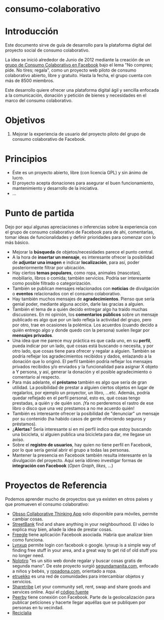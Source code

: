 consumo-colaborativo
====================
# Introducción
Este documento sirve de guía de desarrollo para la plataforma digital del proyecto social de consumo colaborativo.

La idea se inició alrededor de Junio de 2012 mediante la creación de un [grupo de Consumo Colaborativo en Facebook](https://www.facebook.com/groups/310342205721740/) bajo el lema "No compres; pide. No tires; regala", como un proyecto web piloto de consumo colaborativo abierto, libre y gratuito. Hasta la fecha, el grupo cuenta con más de 8500 miembros.

Este desarrollo quiere ofrecer una plataforma digital ágil y sencilla enfocada a la comunicación, donación y petición de bienes y necesidades en el marco del consumo colaborativo.


# Objetivos
1. Mejorar la experiencia de usuario del proyecto piloto del grupo de consumo colaborativo de Facebook.
 

# Principios
- Éste es un proyecto abierto, libre (con licencia GPL) y sin ánimo de lucro.
- El proyecto acepta donaciones para asegurar el buen funcionamiento, mantenimiento y desarrollo de la iniciativa.
- ...

# Punto de partida
Dejo por aquí algunas apreciaciones o inferencias sobre la experiencia con el grupo de consumo colaborativo de Facebook para de ahí, comentarlas, tomar ideas de funcionalidades y definir prioridades para comenzar con lo más básico.
- Mejorar la **búsqueda** de objetos/necesidades parece el punto central.
- A la hora de **insertar un mensaje**, es interesante ofrecer la posibilidad de **adjuntar una imagen** e indicar **localización**, para así, poder posteriormente filtrar por ubicación.
- Hay ciertos **temas populares**, como ropa, animales (mascotas), mobiliario, libros o comida; también servicios. Podría ser interesante como posible filtrado o categorización.
- También se publican mensajes relacionados con **noticias** de divulgación o **eventos** relacionados con el consumo colaborativo. 
- Hay también muchos mensajes de **agradecimientos**. Pienso que sería genial poder, mediante alguna acción, darle las gracias a alguien.
- También el tema de a quién decido entregar algo ha traído muchas discusiones. En mi opinión, los **comentarios públicos** sobre un mensaje publicado es algo que por un lado refleja la actividad del grupo, pero por otro, trae en ocasiones la polémica. Los acuerdos (cuando decido a quién entrego algo y donde quedo con la persona) suelen llegar por **mensajes privados**.
- Una idea que me parece muy práctica es que cada uno, en su **perfil**, pueda indicar por un lado, qué cosas está buscando o necesita, y por otro lado, que cosas tiene para ofrecer y regalar a alguien. También se podría reflejar los agradecimientos recibidos y dados, enlazando a la donación que lo originó. El perfil también podría reflejar los mensajes privados recibidos y/o enviados y la funcionalidad para asignar X objeto a Y persona, y así, generar la donación y el posible agradecimiento o comentario al respecto.
- Para más adelante, el **préstamo** también es algo que sería de gran utilidad. La posibilidad de prestar a alguien ciertos objetos en lugar de regalarlos, por ejemplo un proyector, un libro, ...etc. Además, podría quedar reflejado en el perfil personal, esto es, qué cosas tengo prestadas, a quién y de quién son. ¡Ya no perderemos el rastro de ese libro o disco que una vez prestamos a no me acuerdo quién!
- También es interesante ofrecer la posibilidad de "denunciar" un mensaje por su contenido (ha habido casos de gente ofreciendo seguros y préstamos).
- ¿**Alertas**? Sería interesante si en mi perfil indico que estoy buscando una bicicleta, si alguien publica una bicicleta para dar, me llegase un aviso.
- Sobre el **registro de usuarios**, hay quien no tiene perfil en Facebook, por lo que sería genial abrir el grupo a todas las personas.
- Mantener la presencia en Facebook también resulta interesante en la divulgación del proyecto. Aquí sería idóneo investigar formas de **integración con Facebook** (*Open Graph*, *likes*, ...)

# Proyectos de Referencia

Podemos aprender mucho de proyectos que ya existen en otros países y que promueven el consumo colaborativo:
- [Obsso Collaborative Thinking App](http://obsso.com/) solo disponible para móviles, permite cambiar cosas.
- [StreetBank](http://www.streetbank.com/splash) find and share anything in your neighbourhood. El vídeo lo explica muy bien, añade la idea de prestar cosas.
- [Freegle](http://www.ilovefreegle.org/) tiene aplicación Facebook asociada. Habría que analizar bien como funciona.
- [Lynxup](http://www.lynxup.com/) permite login con facebook o google. lynxup is a simple way of finding free stuff in your area, and a great way to get rid of old stuff you no longer need.
- [Nolotiro](https://github.com/alabs/nolotiro) "es un sitio web donde regalar y buscar cosas gratis de segunda mano". De este proyecto surgió [segundamanita.com](http://www.segundamanita.com), enfocado a niños y bebés, y [ropadona.com](http://www.ropadona.com), orientado a ropa.
- [etruekko](https://github.com/wadobo/etruekko) es una red de comunidades para intercambiar objetos y servicios.
- [Sharetribe](https://www.sharetribe.com/) Let your community sell, rent, swap and share goods and services online. Aquí el [código fuente](https://github.com/sharetribe/sharetribe)
- [Peerby](http://peerby.com) tiene conexión con Facebook. Parte de la geolocalización para publicar peticiones y hacerte llegar aquéllas que se publiquen por personas en tu vecindad.
- [Reciclalia](http://www.reciclalia.com/) 
